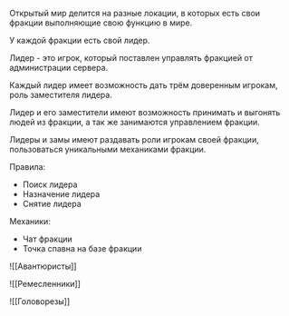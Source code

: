 Открытый мир делится на разные локации, в которых есть свои фракции выполняющие свою функцию в мире.

У каждой фракции есть свой лидер.

Лидер - это игрок, который поставлен управлять фракцией от администрации сервера.

Каждый лидер имеет возможность дать трём доверенным игрокам, роль заместителя лидера.

Лидер и его заместители имеют возможность принимать и выгонять людей из фракции, а так же занимаются управлением фракции.

Лидеры и замы имеют раздавать роли игрокам своей фракции, пользоваться уникальными механиками фракции. 

Правила:
- Поиск лидера
- Назначение лидера
- Снятие лидера

Механики:
- Чат фракции
- Точка спавна на базе фракции

![[Авантюристы]]

![[Ремесленники]]

![[Головорезы]]
